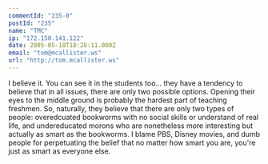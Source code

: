 ```yaml
---
commentId: "235-0"
postId: "235"
name: "TMC"
ip: "172.150.141.122"
date: 2005-05-18T18:28:11.000Z
email: "tom@mcallister.ws"
url: "http://tom.mcallister.ws"
---
```

<p>I believe it.  You can see it in the students too... they have a tendency to believe that in all issues, there are only two possible options. Opening their eyes to the middle ground is probably the hardest part of teaching freshmen. So, naturally, they believe that there are only two types of people: overedcuated bookworms with no social skills or understand of real life, and undereducated morons who are nonetheless more interesting but actually as smart as the bookworms.  I blame PBS, Disney movies, and dumb people for perpetuating the belief that no matter how smart you are, you're just as smart as everyone else. </p>